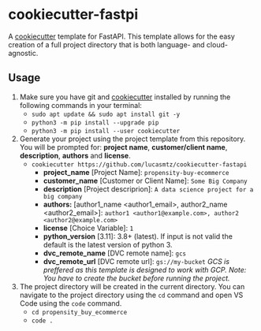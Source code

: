 # cookiecutter-fastpi

A [cookiecutter](https://cookiecutter.readthedocs.io/) template for FastAPI.  This template allows for the easy creation of a full project directory that is both language- and cloud-agnostic.

## Usage

1.  Make sure you have git and [cookiecutter](https://cookiecutter.readthedocs.io/) installed by running the following commands in your terminal:
    * `sudo apt update && sudo apt install git -y`
    * `python3 -m pip install --upgrade pip`
    * `python3 -m pip install --user cookiecutter`
2.  Generate your project using the project template from this repository. You will be prompted for: **project name**, **customer/client name**, **description**, **authors** and **license**.
    * `cookiecutter https://github.com/lucasmtz/cookiecutter-fastapi`
        * **project_name** [Project Name]: `propensity-buy-ecommerce`
        * **customer_name** [Customer or Client Name]: `Some Big Company`
        * **description** [Project descriprion]: `A data science project for a big company`
        * **authors:** [author1_name <author1_email>, author2_name <author2_email>]: `author1 <author1@example.com>, author2 <author2@example.com>`
        * **license** [Choice Variable]: `1`
        * **python_version** [3.11]: 3.8+ (latest). If input is not valid the default is the latest version of python 3.
        * **dvc_remote_name** [DVC remote name]: `gcs`
        * **dvc_remote_url** [DVC remote url]: `gs://my-bucket` *GCS is preffered as this template is designed to work with GCP. Note: You have to create the bucket before running the project.*
3.  The project directory will be created in the current directory.  You can navigate to the project directory using the `cd` command and open VS Code using the `code` command.
    * `cd propensity_buy_ecommerce`
    * `code .`
